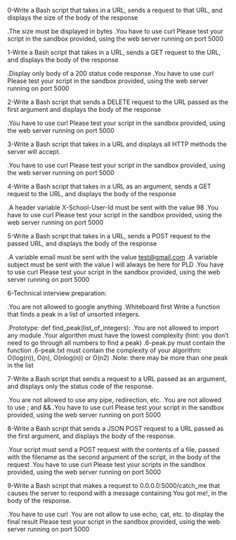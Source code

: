 0-Write a Bash script that takes in a URL, sends a request to that URL, and displays the size of the body of the response

.The size must be displayed in bytes
.You have to use curl
Please test your script in the sandbox provided, using the web server running on port 5000

1-Write a Bash script that takes in a URL, sends a GET request to the URL, and displays the body of the response

.Display only body of a 200 status code response
.You have to use curl
Please test your script in the sandbox provided, using the web server running on port 5000

2-Write a Bash script that sends a DELETE request to the URL passed as the first argument and displays the body of the response

.You have to use curl
Please test your script in the sandbox provided, using the web server running on port 5000

3-Write a Bash script that takes in a URL and displays all HTTP methods the server will accept.

.You have to use curl
Please test your script in the sandbox provided, using the web server running on port 5000

4-Write a Bash script that takes in a URL as an argument, sends a GET request to the URL, and displays the body of the response

.A header variable X-School-User-Id must be sent with the value 98
.You have to use curl
Please test your script in the sandbox provided, using the web server running on port 5000

5-Write a Bash script that takes in a URL, sends a POST request to the passed URL, and displays the body of the response

.A variable email must be sent with the value test@gmail.com
.A variable subject must be sent with the value I will always be here for PLD
.You have to use curl
Please test your script in the sandbox provided, using the web server running on port 5000

6-Technical interview preparation:

.You are not allowed to google anything
.Whiteboard first
Write a function that finds a peak in a list of unsorted integers.

.Prototype: def find_peak(list_of_integers):
.You are not allowed to import any module
.Your algorithm must have the lowest complexity (hint: you don’t need to go through all numbers to find a peak)
.6-peak.py must contain the function
.6-peak.txt must contain the complexity of your algorithm: O(log(n)), O(n), O(nlog(n)) or O(n2)
.Note: there may be more than one peak in the list

7-Write a Bash script that sends a request to a URL passed as an argument, and displays only the status code of the response.

.You are not allowed to use any pipe, redirection, etc.
.You are not allowed to use ; and &&
.You have to use curl
Please test your script in the sandbox provided, using the web server running on port 5000

8-Write a Bash script that sends a JSON POST request to a URL passed as the first argument, and displays the body of the response.

.Your script must send a POST request with the contents of a file, passed with the filename as the second argument of the script, in the body of the request
.You have to use curl
Please test your scripts in the sandbox provided, using the web server running on port 5000

9-Write a Bash script that makes a request to 0.0.0.0:5000/catch_me that causes the server to respond with a message containing You got me!, in the body of the response.

.You have to use curl
.You are not allow to use echo, cat, etc. to display the final result
Please test your script in the sandbox provided, using the web server running on port 5000

